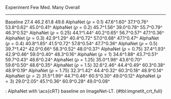 Experiment                     Few        Med.        Many     Overall
-------------------     ----------  ----------  ----------  ----------
Baseline                      27.4        46.2        61.8        49.6
AlphaNet ($\rho=0.1$)   47.6^1.60^  37.1^0.76^  53.8^0.62^  45.0^0.41^
AlphaNet ($\rho=0.2$)   45.7^1.56^  39.0^0.78^  55.7^0.79^  46.3^0.52^
AlphaNet ($\rho=0.25$)  44.1^1.44^  40.2^0.65^  56.7^0.57^  47.1^0.36^
AlphaNet ($\rho=0.3$)   42.9^1.29^  40.4^0.72^  57.0^0.68^  47.1^0.47^
AlphaNet ($\rho=0.4$)   40.8^1.85^  41.5^0.72^  57.8^0.54^  47.7^0.36^
AlphaNet ($\rho=0.5$)   39.7^1.42^  42.0^0.66^  58.3^0.52^  48.0^0.37^
AlphaNet ($\rho=0.75$)  37.4^1.93^  42.9^0.46^  59.0^0.40^  48.3^0.16^
AlphaNet ($\rho=1$)     34.6^1.88^  43.7^0.51^  59.7^0.43^  48.6^0.24^
AlphaNet ($\rho=1.25$)  35.0^1.98^  43.6^0.70^  59.6^0.50^  48.6^0.35^
AlphaNet ($\rho=1.5$)   32.6^2.46^  44.4^0.49^  60.3^0.38^  48.9^0.19^
AlphaNet ($\rho=1.75$)  32.3^1.42^  44.4^0.32^  60.3^0.18^  48.9^0.14^
AlphaNet ($\rho=2$)     31.5^1.99^  44.7^0.46^  60.5^0.30^  49.0^0.12^
AlphaNet ($\rho=3$)     29.0^2.05^  45.1^0.36^  60.9^0.28^  49.0^0.08^

: AlphaNet with \acs{cRT} baseline on ImageNet-LT. {#tbl:imgnetlt_crt_full}
